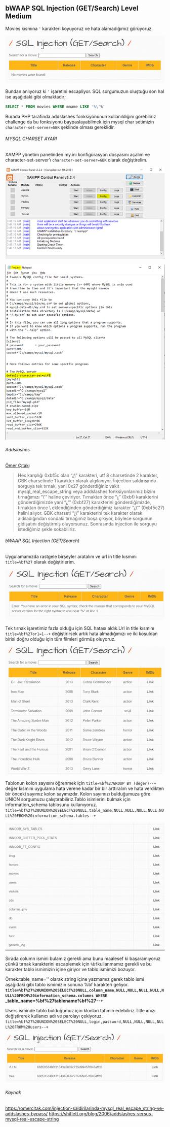 ## bWAAP SQL Injection (GET/Search) Level Medium
Movies kısmına `'` karakteri koyuyoruz ve hata alamadığımız görüyoruz.

![](/images/first.PNG)

Bundan anlıyoruz ki `'` işaretini escapliyor. SQL sorgumuzun oluştuğu son hal ise aşağıdaki gibi olmaktadır;
```SQL
SELECT * FROM movies WHERE mname LIKE '%\'%'
```
Burada PHP tarafinda addslashes fonksiyonunun kullanıldığını görebiliriz challenge da bu fonksiyonu baypaslayabilmek için mysql char setimizin `character-set-server=GBK` şeklinde olması gereklidir.

###### MYSQL CHARSET AYARI

XAMPP yönetim panelinden my.ini konfigürasyon dosyasını açalım ve character-set-server’ı `character-set-server=GBK` olarak değiştirelim.

![](/images/sqlconf1.png)

![](/images/sqlconf2.png)

###### Addslashes

[Ömer Çıtak](https://omercitak.com/):
>Hex karşılığı 0xbf5c olan “¿\” karakteri, utf 8 charsetinde 2 karakter, GBK charsetinde 1 karakter olarak algılanıyor. İnjection saldırısında sorguya tek tırnak, yani 0x27 gönderdiğiniz vakit mysql_real_escape_string veya addslashes fonksiyonlarımız bizim tırnağımızı “\’” haline çeviriyor. Tırnaktan önce “¿” (0xbf) karakterini gönderdiğimizde yani “¿’” (0xbf27) karakterini gönderdiğimizde, tırnaktan önce \ eklendiğinden gönderdiğimiz karakter “¿\’” (0xbf5c27) halini alıyor. GBK charseti “¿\” karakterini tek karakter olarak aldıladığından sondaki tırnağımız boşa çıkıyor, böylece sorgunun gidişatını değiştirmiş oluyorsunuz. Sonrasında injection ile sorguyu istediğimiz şekle sokabiliriz.

###### bWAAP SQL Injection (GET/Search)

Uygulamamızda rastgele birşeyler aratalım ve url in title kısmını `title=%bf%27` olarak değiştirlerim.

![](/images/error.jpeg)

Tek tırnak işaretimiz fazla olduğu için SQL hatası aldık.Url in title kısmını `title=%bf%27or1=1--+` değiştirirsek artık hata almadığımızı ve iki koşuldan birisi doğru olduğu için tüm filmleri görmüş oluyoruz.

![](/images/or1=1.jpeg)

Tablonun kolon sayısını öğrenmek için `title=%bf%27GROUP BY (değer)--+` değer kısmını uygulama hata verene kadar bir bir arttıralım ve hata verdikten bir önceki sayımız  kolon sayımızdır.
Kolon sayımızı bulduğumuza göre UNION sorgumuzu çalıştırabiliriz.Tablo isimlerini bulmak için information_schema tablosunu kullanıyoruz. `title=%bf%27%20UNION%20SELECT%20NULL,table_name,NULL,NULL,NULL,NULL,NULL%20FROM%20information_schema.tables--+`

![](/images/tables.jpeg)

Sırada column ismini bulamız gerekli ama bunu maalesef ki başaramıyoruz çünkü tırnak karakterini escaplemek için `%bf`kullanmamız gerekli ve bu karakter tablo ismimizin içine giriyor ve tablo ismimizi bozuyor.

Örnek:table_name='' olarak string içine yazmamız gerek tablo ismi aşağıdaki gibi tablo ismimizin sonuna %bf karakteri geliyor.
**`title=%bf%27%20UNION%20SELECT%20NULL,column_name,NULL,NULL,NULL,NULL,NULL%20FROM%20information_schema.columns WHERE `_table_name=%bf%27tablename%bf%27--+**

Users isminde tablo bulduğumuz için klonları tahmin edebiliriz.Title ımızı değiştirerek kullanıcı adı ve parolayı çekiyoruz. 
`title=%bf%27%20UNION%20SELECT%20NULL,login,password,NULL,NULL,NULL,NULL%20FROM%20users--+`

![](/images/users.jpeg)

###### Kaynak

https://omercitak.com/injection-saldirilarinda-mysql_real_escape_string-ve-addslashes-bypass/
https://shiflett.org/blog/2006/addslashes-versus-mysql-real-escape-string
